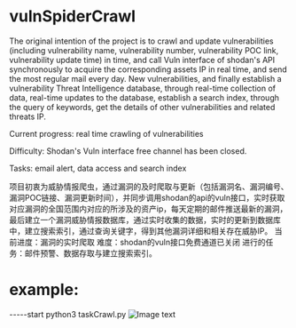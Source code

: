 # vulnSpiderCrawl

The original intention of the project is to crawl and update vulnerabilities (including vulnerability name, vulnerability number, vulnerability POC link, vulnerability update time) in time, and call Vuln interface of shodan's API synchronously to acquire the corresponding assets IP in real time, and send the most regular mail every day. New vulnerabilities, and finally establish a vulnerability Threat Intelligence database, through real-time collection of data, real-time updates to the database, establish a search index, through the query of keywords, get the details of other vulnerabilities and related threats IP.

Current progress: real time crawling of vulnerabilities

Difficulty: Shodan's Vuln interface free channel has been closed.

Tasks: email alert, data access and search index
   
   项目初衷为威胁情报爬虫，通过漏洞的及时爬取与更新（包括漏洞名、漏洞编号、漏洞POC链接、漏洞更新时间），并同步调用shodan的api的vuln接口，实时获取对应漏洞的全国范围内对应的所涉及的资产ip，每天定期的邮件推送最新的漏洞，最后建立一个漏洞威胁情报数据库，通过实时收集的数据，实时的更新到数据库中，建立搜索索引，通过查询关键字，得到其他漏洞详细和相关存在威胁IP。
当前进度：漏洞的实时爬取
难度：shodan的vuln接口免费通道已关闭
进行的任务：邮件预警、数据存取与建立搜索索引。

# example:
-----start
python3 taskCrawl.py
![Image text](https://raw.github.com/Qclover/repositpry/master/vulnSpiderCrawl/excute/start.png)

